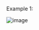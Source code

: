 

Example 1:

![image](https://user-images.githubusercontent.com/65892342/217173010-71a773e0-b368-469e-a1a0-23576e7d7563.png)
